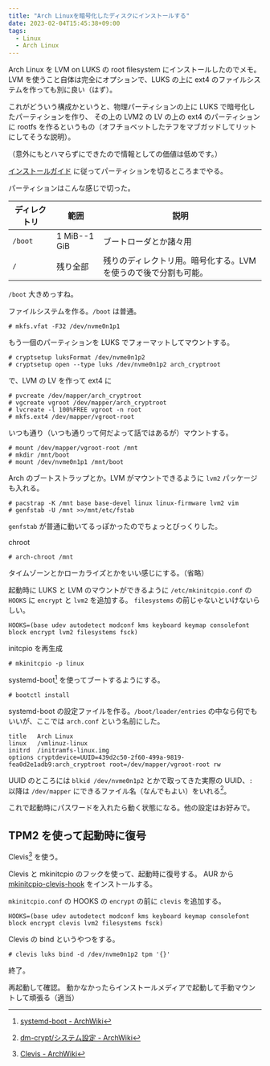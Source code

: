 ```yaml
---
title: "Arch Linuxを暗号化したディスクにインストールする"
date: 2023-02-04T15:45:38+09:00
tags:
  - Linux
  - Arch Linux
---
```


Arch Linux を LVM on LUKS の root filesystem にインストールしたのでメモ。
LVM を使うこと自体は完全にオプションで、LUKS の上に ext4 のファイルシステムを作っても別に良い（はず）。

これがどういう構成かというと、物理パーティションの上に LUKS で暗号化したパーティションを作り、
その上の LVM2 の LV の上の ext4 のパーティションに rootfs を作るというもの（オフチョベットしたテフをマブガッドしてリットにしてそうな説明）。

（意外にもとハマらずにできたので情報としての価値は低めです。）

[インストールガイド](https://wiki.archlinux.jp/index.php/%E3%82%A4%E3%83%B3%E3%82%B9%E3%83%88%E3%83%BC%E3%83%AB%E3%82%AC%E3%82%A4%E3%83%89)
に従ってパーティションを切るところまでやる。

パーティションはこんな感じで切った。

ディレクトリ | 範囲         | 説明
----------|--------------|-------------------
`/boot`   | 1 MiB--1 GiB | ブートローダとか諸々用
`/`       | 残り全部       | 残りのディレクトリ用。暗号化する。LVMを使うので後で分割も可能。

`/boot` 大きめっすね。

ファイルシステムを作る。`/boot` は普通。

```plaintext
# mkfs.vfat -F32 /dev/nvme0n1p1
```

もう一個のパーティションを LUKS でフォーマットしてマウントする。

```plaintext
# cryptsetup luksFormat /dev/nvme0n1p2
# cryptsetup open --type luks /dev/nvme0n1p2 arch_cryptroot
```

で、LVM の LV を作って ext4 に

```plaintext
# pvcreate /dev/mapper/arch_cryptroot
# vgcreate vgroot /dev/mapper/arch_cryptroot
# lvcreate -l 100%FREE vgroot -n root
# mkfs.ext4 /dev/mapper/vgroot-root
```

いつも通り（いつも通りって何だよって話ではあるが）マウントする。

```plaintext
# mount /dev/mapper/vgroot-root /mnt
# mkdir /mnt/boot
# mount /dev/nvme0n1p1 /mnt/boot
```

Arch のブートストラップとか。LVM がマウントできるように `lvm2` パッケージも入れる。

```plaintext
# pacstrap -K /mnt base base-devel linux linux-firmware lvm2 vim
# genfstab -U /mnt >>/mnt/etc/fstab
```

`genfstab` が普通に動いてるっぽかったのでちょっとびっくりした。

chroot

```plaintext
# arch-chroot /mnt
```

タイムゾーンとかローカライズとかをいい感じにする。（省略）

起動時に LUKS と LVM のマウントができるように `/etc/mkinitcpio.conf` の `HOOKS` に `encrypt` と `lvm2` を追加する。
`filesystems` の前じゃないといけないらしい。

```plaintext
HOOKS=(base udev autodetect modconf kms keyboard keymap consolefont block encrypt lvm2 filesystems fsck)
```

initcpio を再生成

```plaintext
# mkinitcpio -p linux
```

systemd-boot[^systemd-boot] を使ってブートするようにする。

```plaintext
# bootctl install
```

systemd-boot の設定ファイルを作る。`/boot/loader/entries` の中なら何でもいいが、ここでは `arch.conf` という名前にした。

```plaintext
title	Arch Linux
linux	/vmlinuz-linux
initrd	/initramfs-linux.img
options	cryptdevice=UUID=439d2c50-2f60-499a-9819-fea0d2e1adb9:arch_cryptroot root=/dev/mapper/vgroot-root rw
```

UUID のところには `blkid /dev/nvme0n1p2` とかで取ってきた実際の UUID、`:` 以降は `/dev/mapper` にできるファイル名（なんでもよい）をいれる[^encrypt-hook]。

これで起動時にパスワードを入れたら動く状態になる。他の設定はお好みで。

## TPM2 を使って起動時に復号

Clevis[^clevis] を使う。

Clevis と mkinitcpio のフックを使って、起動時に復号する。
AUR から [mkinitcpio-clevis-hook](https://aur.archlinux.org/packages/mkinitcpio-clevis-hook) をインストールする。

`mkinitcpio.conf` の HOOKS の `encrypt` の前に `clevis` を追加する。

```plaintext
HOOKS=(base udev autodetect modconf kms keyboard keymap consolefont block encrypt clevis lvm2 filesystems fsck)
```

Clevis の bind というやつをする。

```plaintext
# clevis luks bind -d /dev/nvme0n1p2 tpm '{}'
```


終了。

再起動して確認。
動かなかったらインストールメディアで起動して手動マウントして頑張る（適当）

[^systemd-boot]: [systemd-boot - ArchWiki](https://wiki.archlinux.jp/index.php/Systemd-boot)
[^encrypt-hook]: [dm-crypt/システム設定 - ArchWiki](https://wiki.archlinux.jp/index.php/Dm-crypt/%E3%82%B7%E3%82%B9%E3%83%86%E3%83%A0%E8%A8%AD%E5%AE%9A#encrypt_.E3.83.95.E3.83.83.E3.82.AF.E3.82.92.E4.BD.BF.E3.81.86)
[^clevis]: [Clevis - ArchWiki](https://wiki.archlinux.jp/index.php/Clevis)
